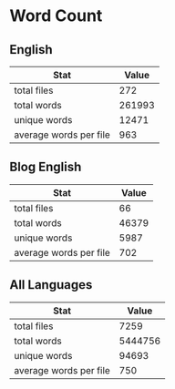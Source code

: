 # Word Count

## English

Stat | Value
---- | -----
total files | 272
total words | 261993
unique words | 12471
average words per file | 963

## Blog English

Stat | Value
---- | -----
total files | 66
total words | 46379
unique words | 5987
average words per file | 702

## All Languages

Stat | Value
---- | -----
total files | 7259
total words | 5444756
unique words | 94693
average words per file | 750
